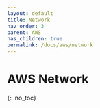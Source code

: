 ```yaml
---
layout: default
title: Network
nav_order: 3
parent: AWS
has_children: true
permalink: /docs/aws/network
---
```


# AWS Network
{: .no_toc}
